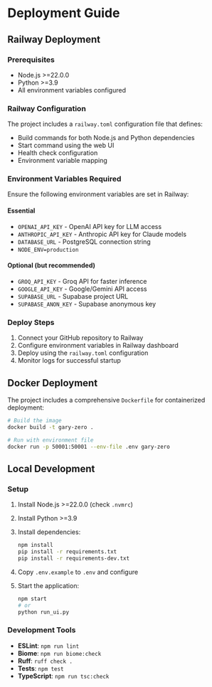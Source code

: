 # Deployment Guide


## Railway Deployment

### Prerequisites

- Node.js >=22.0.0
- Python >=3.9
- All environment variables configured

### Railway Configuration

The project includes a `railway.toml` configuration file that defines:
- Build commands for both Node.js and Python dependencies
- Start command using the web UI
- Health check configuration
- Environment variable mapping

### Environment Variables Required

Ensure the following environment variables are set in Railway:

#### Essential

- `OPENAI_API_KEY` - OpenAI API key for LLM access
- `ANTHROPIC_API_KEY` - Anthropic API key for Claude models
- `DATABASE_URL` - PostgreSQL connection string
- `NODE_ENV=production`

#### Optional (but recommended)

- `GROQ_API_KEY` - Groq API for faster inference
- `GOOGLE_API_KEY` - Google/Gemini API access
- `SUPABASE_URL` - Supabase project URL
- `SUPABASE_ANON_KEY` - Supabase anonymous key

### Deploy Steps

1. Connect your GitHub repository to Railway
2. Configure environment variables in Railway dashboard
3. Deploy using the `railway.toml` configuration
4. Monitor logs for successful startup


## Docker Deployment

The project includes a comprehensive `Dockerfile` for containerized deployment:

```bash
# Build the image
docker build -t gary-zero .

# Run with environment file
docker run -p 50001:50001 --env-file .env gary-zero
```


## Local Development

### Setup

1. Install Node.js >=22.0.0 (check `.nvmrc`)
2. Install Python >=3.9
3. Install dependencies:

   ```bash
   npm install
   pip install -r requirements.txt
   pip install -r requirements-dev.txt
   ```

4. Copy `.env.example` to `.env` and configure
5. Start the application:

   ```bash
   npm start
   # or
   python run_ui.py
   ```

### Development Tools

- **ESLint**: `npm run lint`
- **Biome**: `npm run biome:check`
- **Ruff**: `ruff check .`
- **Tests**: `npm test`
- **TypeScript**: `npm run tsc:check`
